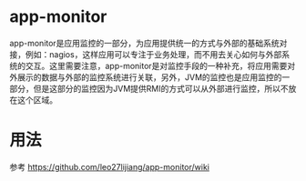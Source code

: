 # app-monitor

app-monitor是应用监控的一部分，为应用提供统一的方式与外部的基础系统对接，例如：nagios，这样应用可以专注于业务处理，而不用去关心如何与外部系统的交互。这里需要注意，app-monitor是对监控手段的一种补充，将应用需要对外展示的数据与外部的监控系统进行关联，另外，JVM的监控也是应用监控的一部分，但是这部分的监控因为JVM提供RMI的方式可以从外部进行监控，所以不放在这个区域。

# 用法

参考 https://github.com/leo27lijiang/app-monitor/wiki

